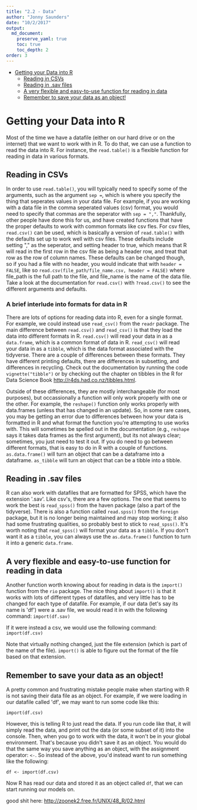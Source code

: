 ```yaml
---
title: "2.2 - Data"
author: "Jonny Saunders"
date: "10/2/2017"
output: 
  md_document:
    preserve_yaml: true
    toc: true
    toc_depth: 2
order: 3
---
```


-   [Getting your Data into R](#getting-your-data-into-r)
    -   [Reading in CSVs](#reading-in-csvs)
    -   [Reading in .sav files](#reading-in-.sav-files)
    -   [A very flexible and easy-to-use function for reading in
        data](#a-very-flexible-and-easy-to-use-function-for-reading-in-data)
    -   [Remember to save your data as an
        object!](#remember-to-save-your-data-as-an-object)

Getting your Data into R
========================

Most of the time we have a datafile (either on our hard drive or on the
internet) that we want to work with in R. To do that, we can use a
function to read the data into R. For instance, the `read.table()` is a
flexible function for reading in data in various formats.

Reading in CSVs
---------------

In order to use `read.table()`, you will typically need to specify some
of the arguments, such as the argument `sep =`, which is where you
specify the thing that seperates values in your data file. For example,
if you are working with a data file in the comma seperated values (csv)
format, you would need to specify that commas are the seperator with
`sep = ","`. Thankfully, other people have done this for us, and have
created functions that have the proper defaults to work with common
formats like csv fles. For csv files, `read.csv()` can be used, which is
basically a version of `read.table()` with the defaults set up to work
well with csv files. These defaults include setting "," as the
seperator, and setting header to true, which means that R will read in
the first row in the csv file as being a header row, and treat that row
as the row of column names. These defaults can be changed though, so if
you had a file with no header, you would indicate that with
`header = FALSE`, like so
`read.csv(file_path/file_name.csv, header = FALSE)` where file\_path is
the full path to the file, and file\_name is the name of the data file.
Take a look at the documentation for `read.csv()` with `?read.csv()` to
see the different arguments and defaults.

### A brief interlude into formats for data in R

There are lots of options for reading data into R, even for a single
format. For example, we could instead use `read_csv()` from the `readr`
package. The main difference between `read.csv()` and `read_csv()` is
that they load the data into different formats in R. `read.csv()` will
read your data in as a `data.frame`, which is a common format of data in
R. `read_csv()` will read your data in as a `tibble`, which is the data
format associated with the tidyverse. There are a couple of differences
between these formats. They have different printing defaults, there are
differences in subsetting, and differences in recycling. Check out the
documentation by running the code `vignette("tibble")` or by checking
out the chapter on tibbles in the R for Data Science Book
<http://r4ds.had.co.nz/tibbles.html>.

Outside of these differences, they are mostly interchangeable (for most
purposes), but occassionally a function will only work properly with one
or the other. For example, the `reshape()` function only works properly
with data.frames (unless that has changed in an update). So, in some
rare cases, you may be getting an error due to differences between how
your data is formatted in R and what format the function you're
attempting to use works with. This will sometimes be spelled out in the
documentation (e.g., `reshape` says it takes data frames as the first
argument), but its not always clear; sometimes, you just need to test it
out. If you do need to go between different formats, that is easy to do
in R with a couple of functions. `as.data.frame()` will turn an object
that can be a dataframe into a dataframe. `as_tibble` will turn an
object that can be a tibble into a tibble.

Reading in .sav files
---------------------

R can also work with datafiles that are formatted for SPSS, which have
the extension '.sav'. Like csv's, there are a few options. The one that
seems to work the best is `read_spss()` from the haven package (also a
part of the tidyverse). There is also a function called `read.spss()`
from the `foreign` package, but it is no longer being maintained and may
stop working; it also had some frustrating qualities, so probably best
to stick to `read_spss()`. It's worth noting that `read_spss()` will
format your data as a `tibble`. If you don't want it as a `tibble`, you
can always use the `as.data.frame()` function to turn it into a generic
`data.frame`.

A very flexible and easy-to-use function for reading in data
------------------------------------------------------------

Another function worth knowing about for reading in data is the
`import()` function from the `rio` package. The nice thing about
`import()` is that it works with lots of different types of datafiles,
and very little has to be changed for each type of datafile. For
example, if our data (let's say its name is 'df') were a .sav file, we
would read it in with the following command: `import(df.sav)`

If it were instead a csv, we would use the following command:
`import(df.csv)`

Note that virtually nothing changed, just the file extension (which is
part of the name of the file). `import()` is able to figure out the
format of the file based on that extension.

Remember to save your data as an object!
----------------------------------------

A pretty common and frustrating mistake people make when starting with R
is not saving their data file as an object. For example, if we were
loading in our datafile called 'df', we may want to run some code like
this:

`import(df.csv)`

However, this is telling R to just read the data. If you run code like
that, it will simply read the data, and print out the data (or some
subset of it) into the console. Then, when you go to work with the data,
it won't be in your global environment. That's because you didn't save
it as an object. You would do that the same way you save anything as an
object, with the assignment operator: `<-`. So instead of the above,
you'd instead want to run something like the following:

`df <- import(df.csv)`

Now R has read our data and stored it as an object called `df`, that we
can start running our models on.

good shit here: <http://zoonek2.free.fr/UNIX/48_R/02.html>
